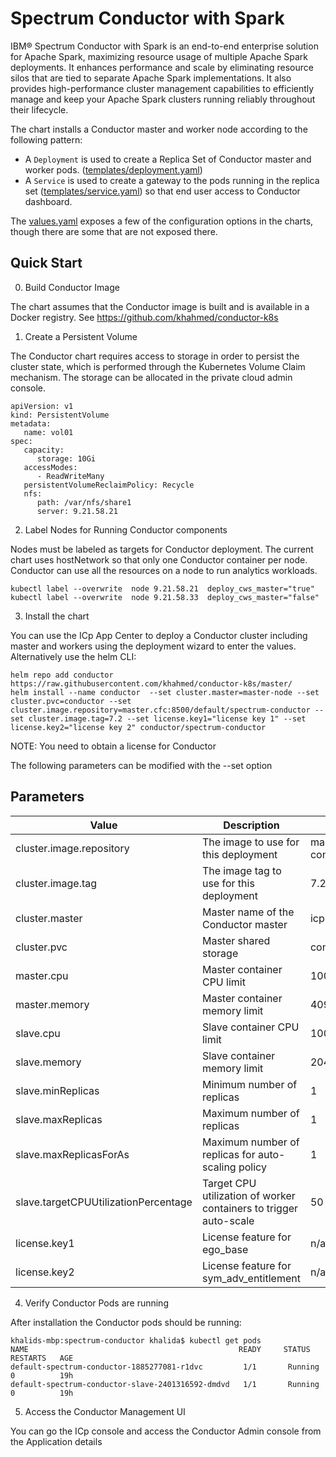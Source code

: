 # Spectrum Conductor with Spark

IBM® Spectrum Conductor with Spark is an end-to-end enterprise solution for Apache Spark, maximizing resource usage of multiple Apache Spark deployments. It enhances performance and scale by eliminating resource silos that are tied to separate Apache Spark implementations. It also provides high-performance cluster management capabilities to efficiently manage and keep your Apache Spark clusters running reliably throughout their lifecycle.

The chart installs a Conductor master and worker node according to the following
pattern:

- A `Deployment` is used to create a Replica Set of Conductor master and worker pods.
  ([templates/deployment.yaml](templates/deployment.yaml))
- A `Service` is used to create a gateway to the pods running in the
  replica set ([templates/service.yaml](templates/svc.yaml)) so that end user
  access to Conductor dashboard.

The [values.yaml](values.yaml) exposes a few of the configuration options in the
charts, though there are some that are not exposed there.

Quick Start
-----------

0. Build Conductor Image

The chart assumes that the Conductor image is built and is available in a Docker registry. See https://github.com/khahmed/conductor-k8s

1. Create a Persistent Volume


The Conductor chart requires access to storage in order to persist the cluster state, which is performed through the Kubernetes Volume Claim mechanism. The storage can be allocated in the private cloud admin console.

~~~
apiVersion: v1
kind: PersistentVolume
metadata:
   name: vol01
spec:
   capacity:
      storage: 10Gi
   accessModes:
      - ReadWriteMany
   persistentVolumeReclaimPolicy: Recycle
   nfs:
      path: /var/nfs/share1
      server: 9.21.58.21

~~~

2.  Label Nodes for Running Conductor components

Nodes must be labeled as targets for Conductor deployment. The current chart uses hostNetwork so that only one Conductor container per node. Conductor can use all the resources on a node to run analytics workloads. 

~~~
kubectl label --overwrite  node 9.21.58.21  deploy_cws_master="true"
kubectl label --overwrite  node 9.21.58.33  deploy_cws_master="false"
~~~

3. Install the chart

You can use the  ICp App Center to deploy a Conductor cluster including master and workers using the deployment wizard
to enter the values. Alternatively use the helm CLI:

~~~
helm repo add conductor https://raw.githubusercontent.com/khahmed/conductor-k8s/master/
helm install --name conductor  --set cluster.master=master-node --set cluster.pvc=conductor --set cluster.image.repository=master.cfc:8500/default/spectrum-conductor --set cluster.image.tag=7.2 --set license.key1="license key 1" --set license.key2="license key 2" conductor/spectrum-conductor
~~~

NOTE: You need to obtain a license for Conductor 

The following parameters can be modified with the --set option

Parameters
----------


| Value                     | Description                                   | Default          |
|---------------------------|-----------------------------------------------|------------------|
| cluster.image.repository   | The image to use for this deployment          | master.cfc:8500/default/spectrum-conductor |
| cluster.image.tag          | The image tag to use for this deployment      | 7.2 |
| cluster.master             | Master name of the Conductor master | icp-worker1 |
| cluster.pvc                | Master shared storage | conductor |
| master.cpu                | Master container CPU limit      | 1000 |
| master.memory             | Master container memory limit      | 4096Mb |
| slave.cpu                 | Slave container CPU limit      | 1000 |
| slave.memory              | Slave container memory limit      | 2048Mb |
| slave.minReplicas         | Minimum number of replicas     | 1|
| slave.maxReplicas         | Maximum  number of replicas     | 1|
| slave.maxReplicasForAs   |  Maximum number of replicas for auto-scaling policy  | 1|
| slave.targetCPUUtilizationPercentage| Target CPU utilization of worker containers to trigger auto-scale   | 50|
| license.key1              | License feature for ego_base     | n/a |
| license.key2              | License feature for sym_adv_entitlement     | n/a |




4. Verify Conductor Pods are running

After installation the Conductor pods should be running:

~~~
khalids-mbp:spectrum-conductor khalida$ kubectl get pods
NAME                                               READY     STATUS    RESTARTS   AGE
default-spectrum-conductor-1885277081-r1dvc         1/1       Running   0          19h
default-spectrum-conductor-slave-2401316592-dmdvd   1/1       Running   0          19h
~~~

5. Access the Conductor Management UI

You can go the ICp console and access the Conductor Admin console from the Application details
